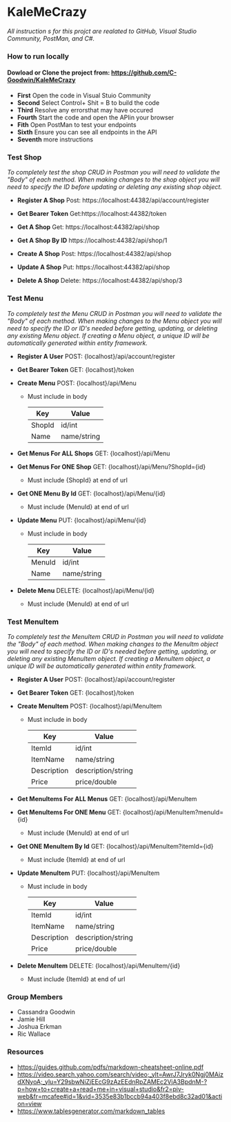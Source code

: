 # KaleMeCrazy

*All instruction s for this projct are realated to GitHub, Visual Studio Community, PostMan, and C#.*
### How to run locally

#### Dowload or Clone  the project from: https://github.com/C-Goodwin/KaleMeCrazy

* **First** Open the code in Visual Stuio Community
* **Second** Select Control+ Shit = B to build the code
* **Third** Resolve any errorsthat may have occured 
* **Fourth** Start the code and open the APIin your browser
* **Fith** Open PostMan to test your endpoints
* **Sixth** Ensure you can see all endpoints in the API
* **Seventh** more instructions


### Test Shop

*To completely test the shop CRUD in Postman you will need to validate the "Body" of each method. When making changes to the shop object you will need to specify the ID before updating or deleting any existing shop object.*

* **Register A Shop** Post: https://localhost:44382/api/account/register

* **Get Bearer Token** Get:https://localhost:44382/token

* **Get A Shop** Get: https://localhost:44382/api/shop

* **Get A Shop By ID** https://localhost:44382/api/shop/1

* **Create A Shop** Post: https://localhost:44382/api/shop

* **Update A Shop** Put: https://localhost:44382/api/shop

* **Delete A Shop** Delete: https://localhost:44382/api/shop/3

### Test Menu

*To completely test the Menu CRUD in Postman you will need to validate the "Body" of each method.  When making changes to the Menu object you will need to specify the ID or ID's needed before getting, updating, or deleting any existing Menu object. If creating a Menu object, a unique ID will be automatically generated within entity framework.*

* **Register A User** POST: {localhost}/api/account/register 

* **Get Bearer Token** GET: {localhost}/token

* **Create Menu** POST: {localhost}/api/Menu
  * Must include in body

      | Key    | Value       |
      |--------|-------------|
      | ShopId | id/int      |
      | Name   | name/string |

* **Get Menus For ALL Shops** GET: {localhost}/api/Menu

* **Get Menus For ONE Shop** GET: {localhost}/api/Menu?ShopId={id}
  * Must include {ShopId} at end of url

* **Get ONE Menu By Id** GET: {localhost}/api/Menu/{id}
  * Must include {MenuId} at end of url

* **Update Menu** PUT: {localhost}/api/Menu/{id}
  * Must include in body

      | Key    | Value       |
      |--------|-------------|
      | MenuId | id/int      |
      | Name   | name/string |

* **Delete Menu** DELETE: {localhost}/api/Menu/{id}
  * Must include {MenuId} at end of url

### Test MenuItem

*To completely test the MenuItem CRUD in Postman you will need to validate the "Body" of each method.  When making changes to the MenuItm object you will need to specify the ID or ID's needed before getting, updating, or deleting any existing MenuItem object. If creating a MenuItem object, a unique ID will be automatically generated within entity framework.*

* **Register A User** POST: {localhost}/api/account/register 

* **Get Bearer Token** GET: {localhost}/token

* **Create MenuItem** POST: {localhost}/api/MenuItem
  * Must include in body

      | Key         | Value              |
      |-------------|--------------------|
      | ItemId      | id/int             |
      | ItemName    | name/string        |
      | Description | description/string |
      | Price       | price/double       |

* **Get MenuItems For ALL Menus** GET: {localhost}/api/MenuItem

* **Get MenuItems For ONE Menu** GET: {localhost}/api/MenuItem?menuId={id}
  * Must include {MenuId} at end of url

* **Get ONE MenuItem By Id** GET: {localhost}/api/MenuItem?itemId={id}
  * Must include {ItemId} at end of url

* **Update MenuItem** PUT: {localhost}/api/MenuItem
  * Must include in body

     | Key         | Value              |
     |-------------|--------------------|
     | ItemId      | id/int             |
     | ItemName    | name/string        |
     | Description | description/string |
     | Price       | price/double       |

* **Delete MenuItem** DELETE: {localhost}/api/MenuItem/{id}
  * Must include {ItemId} at end of url


### Group Members
* Cassandra Goodwin
* Jamie Hill
 * Joshua Erkman
 * Ric Wallace


### Resources
* https://guides.github.com/pdfs/markdown-cheatsheet-online.pdf
* https://video.search.yahoo.com/search/video;_ylt=AwrJ7Jryk0Ngj0MAizdXNyoA;_ylu=Y29sbwNiZjEEcG9zAzEEdnRpZAMEc2VjA3BpdnM-?p=how+to+create+a+read+me+in+visual+studio&fr2=piv-web&fr=mcafee#id=1&vid=3535e83b1bccb94a403f8ebd8c32ad01&action=view
* https://www.tablesgenerator.com/markdown_tables
